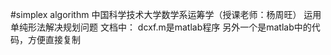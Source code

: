 #simplex algorithm
中国科学技术大学数学系运筹学（授课老师：杨周旺）
运用单纯形法解决规划问题
文档中：
dcxf.m是matlab程序
另外一个是matlab中的代码，方便直接复制
